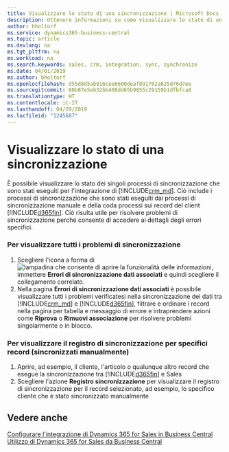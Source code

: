 ```yaml
---
title: Visualizzare lo stato di una sincronizzazione | Microsoft Docs
description: Ottenere informazioni su come visualizzare lo stato di un singolo processo di sincronizzazione.
author: bholtorf
ms.service: dynamics365-business-central
ms.topic: article
ms.devlang: na
ms.tgt_pltfrm: na
ms.workload: na
ms.search.keywords: sales, crm, integration, sync, synchronize
ms.date: 04/01/2019
ms.author: bholtorf
ms.openlocfilehash: d55d8d5ab916cee6600deaf891702a625d76d7ee
ms.sourcegitcommit: 60b87e5eb32bb408dd65b9855c29159b1dfbfca8
ms.translationtype: HT
ms.contentlocale: it-IT
ms.lasthandoff: 04/29/2019
ms.locfileid: "1245687"
---
```

# <a name="view-the-status-of-a-synchronization"></a>Visualizzare lo stato di una sincronizzazione
È possibile visualizzare lo stato dei singoli processi di sincronizzazione che sono stati eseguiti per l'integrazione di [!INCLUDE[crm_md](includes/crm_md.md)]. Ciò include i processi di sincronizzazione che sono stati eseguiti dai processi di sincronizzazione manuale e della coda processi sui record del client [!INCLUDE[d365fin](includes/d365fin_md.md)]. Ciò risulta utile per risolvere problemi di sincronizzazione perché consente di accedere ai dettagli degli errori specifici.

### <a name="to-view-all-synchronization-issues"></a>Per visualizzare tutti i problemi di sincronizzazione
1. Scegliere l'icona a forma di ![lampadina che consente di aprire la funzionalità delle informazioni](media/ui-search/search_small.png "Informazioni sull'operazione che si desidera eseguire"), immettere **Errori di sincronizzazione dati associati** e quindi scegliere il collegamento correlato.
2. Nella pagina **Errori di sincronizzazione dati associati** è possibile visualizzare tutti i problemi verificatesi nella sincronizzazione dei dati tra [!INCLUDE[crm_md](includes/crm_md.md)] e [!INCLUDE[d365fin](includes/d365fin_md.md)], filtrare e ordinare i record nella pagina per tabella e messaggio di errore e intraprendere azioni come **Riprova** o **Rimuovi associazione** per risolvere problemi singolarmente o in blocco.

### <a name="to-view-synchronization-log-for-specific-manually-synchronized-record"></a>Per visualizzare il registro di sincronizzazione per specifici record (sincronizzati manualmente)
1. Aprire, ad esempio, il cliente, l'articolo o qualunque altro record che esegue la sincronizzazione tra [!INCLUDE[d365fin](includes/d365fin_md.md)] e Sales
2. Scegliere l'azione **Registro sincronizzazione** per visualizzare il registro di sincronizzazione per il record selezionato, ad esempio, lo specifico cliente che è stato sincronizzato manualmente

## <a name="see-also"></a>Vedere anche  
[Configurare l'integrazione di Dynamics 365 for Sales in Business Central](admin-setting-up-integration-with-dynamics-sales.md)  
[Utilizzo di Dynamics 365 for Sales da Business Central](marketing-integrate-dynamicscrm.md)
